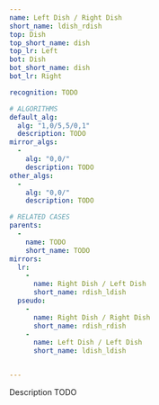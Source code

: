 ```yaml
---
name: Left Dish / Right Dish
short_name: ldish_rdish
top: Dish
top_short_name: dish
top_lr: Left
bot: Dish
bot_short_name: dish
bot_lr: Right

recognition: TODO

# ALGORITHMS
default_alg:
  alg: "1,0/5,5/0,1"
  description: TODO
mirror_algs:
  -
    alg: "0,0/"
    description: TODO
other_algs:
  -
    alg: "0,0/"
    description: TODO

# RELATED CASES
parents:
  -
    name: TODO
    short_name: TODO
mirrors:
  lr:
    -
      name: Right Dish / Left Dish
      short_name: rdish_ldish
  pseudo:
    -
      name: Right Dish / Right Dish
      short_name: rdish_rdish
    -
      name: Left Dish / Left Dish
      short_name: ldish_ldish


---
```


Description TODO

